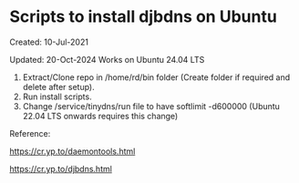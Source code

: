 # Scripts to install djbdns on Ubuntu

Created: 10-Jul-2021

Updated: 20-Oct-2024 Works on Ubuntu 24.04 LTS

1. Extract/Clone repo in /home/rd/bin folder (Create folder if required and delete after setup).
2. Run install scripts. 
3. Change /service/tinydns/run file to have softlimit -d600000 (Ubuntu 22.04 LTS onwards requires this change)

Reference:

https://cr.yp.to/daemontools.html

https://cr.yp.to/djbdns.html

